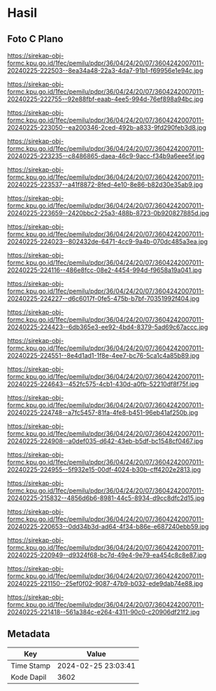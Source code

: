 # Hasil

## Foto C Plano

https://sirekap-obj-formc.kpu.go.id/1fec/pemilu/pdpr/36/04/24/20/07/3604242007011-20240225-222503--8ea34a48-22a3-4da7-91b1-f69956e1e94c.jpg

https://sirekap-obj-formc.kpu.go.id/1fec/pemilu/pdpr/36/04/24/20/07/3604242007011-20240225-222755--92e88fbf-eaab-4ee5-994d-76ef898a94bc.jpg

https://sirekap-obj-formc.kpu.go.id/1fec/pemilu/pdpr/36/04/24/20/07/3604242007011-20240225-223050--ea200346-2ced-492b-a833-9fd290feb3d8.jpg

https://sirekap-obj-formc.kpu.go.id/1fec/pemilu/pdpr/36/04/24/20/07/3604242007011-20240225-223235--c8486865-daea-46c9-9acc-f34b9a6eee5f.jpg

https://sirekap-obj-formc.kpu.go.id/1fec/pemilu/pdpr/36/04/24/20/07/3604242007011-20240225-223537--a41f8872-8fed-4e10-8e86-b82d30e35ab9.jpg

https://sirekap-obj-formc.kpu.go.id/1fec/pemilu/pdpr/36/04/24/20/07/3604242007011-20240225-223659--2420bbc2-25a3-488b-8723-0b920827885d.jpg

https://sirekap-obj-formc.kpu.go.id/1fec/pemilu/pdpr/36/04/24/20/07/3604242007011-20240225-224023--802432de-6471-4cc9-9a4b-070dc485a3ea.jpg

https://sirekap-obj-formc.kpu.go.id/1fec/pemilu/pdpr/36/04/24/20/07/3604242007011-20240225-224116--486e8fcc-08e2-4454-994d-f9658a19a041.jpg

https://sirekap-obj-formc.kpu.go.id/1fec/pemilu/pdpr/36/04/24/20/07/3604242007011-20240225-224227--d6c6017f-0fe5-475b-b7bf-70351992f404.jpg

https://sirekap-obj-formc.kpu.go.id/1fec/pemilu/pdpr/36/04/24/20/07/3604242007011-20240225-224423--6db365e3-ee92-4bd4-8379-5ad69c67accc.jpg

https://sirekap-obj-formc.kpu.go.id/1fec/pemilu/pdpr/36/04/24/20/07/3604242007011-20240225-224551--8e4d1ad1-1f8e-4ee7-bc76-5ca1c4a85b89.jpg

https://sirekap-obj-formc.kpu.go.id/1fec/pemilu/pdpr/36/04/24/20/07/3604242007011-20240225-224643--452fc575-4cb1-430d-a0fb-52210df8f75f.jpg

https://sirekap-obj-formc.kpu.go.id/1fec/pemilu/pdpr/36/04/24/20/07/3604242007011-20240225-224748--a7fc5457-81fa-4fe8-b451-96eb41af250b.jpg

https://sirekap-obj-formc.kpu.go.id/1fec/pemilu/pdpr/36/04/24/20/07/3604242007011-20240225-224908--a0def035-d642-43eb-b5df-bc1548cf0467.jpg

https://sirekap-obj-formc.kpu.go.id/1fec/pemilu/pdpr/36/04/24/20/07/3604242007011-20240225-224955--5f932e15-00df-4024-b30b-cff4202e2813.jpg

https://sirekap-obj-formc.kpu.go.id/1fec/pemilu/pdpr/36/04/24/20/07/3604242007011-20240225-215832--4856d6b6-8981-44c5-8934-d9cc8dfc2d15.jpg

https://sirekap-obj-formc.kpu.go.id/1fec/pemilu/pdpr/36/04/24/20/07/3604242007011-20240225-220653--0dd34b3d-ad64-4f34-b86e-e687240ebb59.jpg

https://sirekap-obj-formc.kpu.go.id/1fec/pemilu/pdpr/36/04/24/20/07/3604242007011-20240225-220949--d9324f68-bc7d-49e4-9e79-ea454c8c8e87.jpg

https://sirekap-obj-formc.kpu.go.id/1fec/pemilu/pdpr/36/04/24/20/07/3604242007011-20240225-221150--25ef0f02-9087-47b9-b032-ede9dab74e88.jpg

https://sirekap-obj-formc.kpu.go.id/1fec/pemilu/pdpr/36/04/24/20/07/3604242007011-20240225-221418--561a384c-e264-4311-90c0-c20906df21f2.jpg


## Metadata

| Key        | Value               |
| ---------- | ------------------- |
| Time Stamp | 2024-02-25 23:03:41 |
| Kode Dapil | 3602                |



